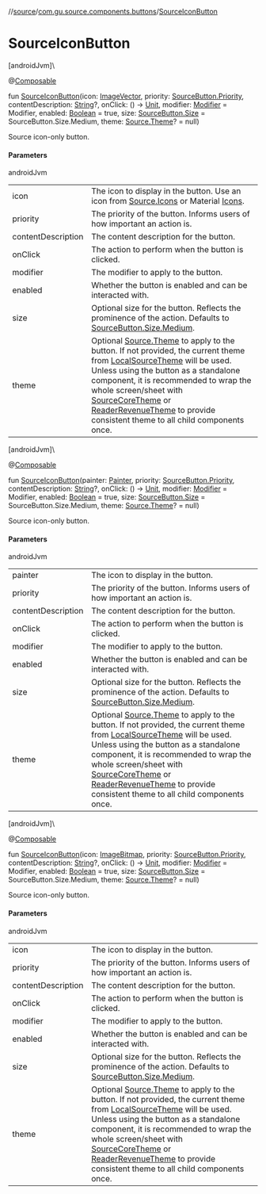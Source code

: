 //[source](../../index.md)/[com.gu.source.components.buttons](index.md)/[SourceIconButton](-source-icon-button.md)

# SourceIconButton

[androidJvm]\

@[Composable](https://developer.android.com/reference/kotlin/androidx/compose/runtime/Composable.html)

fun [SourceIconButton](-source-icon-button.md)(icon: [ImageVector](https://developer.android.com/reference/kotlin/androidx/compose/ui/graphics/vector/ImageVector.html), priority: [SourceButton.Priority](-source-button/-priority/index.md), contentDescription: [String](https://kotlinlang.org/api/latest/jvm/stdlib/kotlin/-string/index.html)?, onClick: () -&gt; [Unit](https://kotlinlang.org/api/latest/jvm/stdlib/kotlin/-unit/index.html), modifier: [Modifier](https://developer.android.com/reference/kotlin/androidx/compose/ui/Modifier.html) = Modifier, enabled: [Boolean](https://kotlinlang.org/api/latest/jvm/stdlib/kotlin/-boolean/index.html) = true, size: [SourceButton.Size](-source-button/-size/index.md) = SourceButton.Size.Medium, theme: [Source.Theme](../com.gu.source/-source/-theme/index.md)? = null)

Source icon-only button.

#### Parameters

androidJvm

| | |
|---|---|
| icon | The icon to display in the button. Use an icon from [Source.Icons](../com.gu.source/-source/-icons/index.md) or Material [Icons](https://developer.android.com/reference/kotlin/androidx/compose/material/icons/Icons.html). |
| priority | The priority of the button. Informs users of how important an action is. |
| contentDescription | The content description for the button. |
| onClick | The action to perform when the button is clicked. |
| modifier | The modifier to apply to the button. |
| enabled | Whether the button is enabled and can be interacted with. |
| size | Optional size for the button. Reflects the prominence of the action. Defaults to [SourceButton.Size.Medium](-source-button/-size/-medium/index.md). |
| theme | Optional [Source.Theme](../com.gu.source/-source/-theme/index.md) to apply to the button. If not provided, the current theme from [LocalSourceTheme](../com.gu.source.theme/-local-source-theme.md) will be used.<br>Unless using the button as a standalone component, it is recommended to wrap the whole screen/sheet with [SourceCoreTheme](../com.gu.source.theme/-source-core-theme.md) or [ReaderRevenueTheme](../com.gu.source.theme/-reader-revenue-theme.md) to provide consistent theme to all child components once. |

[androidJvm]\

@[Composable](https://developer.android.com/reference/kotlin/androidx/compose/runtime/Composable.html)

fun [SourceIconButton](-source-icon-button.md)(painter: [Painter](https://developer.android.com/reference/kotlin/androidx/compose/ui/graphics/painter/Painter.html), priority: [SourceButton.Priority](-source-button/-priority/index.md), contentDescription: [String](https://kotlinlang.org/api/latest/jvm/stdlib/kotlin/-string/index.html)?, onClick: () -&gt; [Unit](https://kotlinlang.org/api/latest/jvm/stdlib/kotlin/-unit/index.html), modifier: [Modifier](https://developer.android.com/reference/kotlin/androidx/compose/ui/Modifier.html) = Modifier, enabled: [Boolean](https://kotlinlang.org/api/latest/jvm/stdlib/kotlin/-boolean/index.html) = true, size: [SourceButton.Size](-source-button/-size/index.md) = SourceButton.Size.Medium, theme: [Source.Theme](../com.gu.source/-source/-theme/index.md)? = null)

Source icon-only button.

#### Parameters

androidJvm

| | |
|---|---|
| painter | The icon to display in the button. |
| priority | The priority of the button. Informs users of how important an action is. |
| contentDescription | The content description for the button. |
| onClick | The action to perform when the button is clicked. |
| modifier | The modifier to apply to the button. |
| enabled | Whether the button is enabled and can be interacted with. |
| size | Optional size for the button. Reflects the prominence of the action. Defaults to [SourceButton.Size.Medium](-source-button/-size/-medium/index.md). |
| theme | Optional [Source.Theme](../com.gu.source/-source/-theme/index.md) to apply to the button. If not provided, the current theme from [LocalSourceTheme](../com.gu.source.theme/-local-source-theme.md) will be used.<br>Unless using the button as a standalone component, it is recommended to wrap the whole screen/sheet with [SourceCoreTheme](../com.gu.source.theme/-source-core-theme.md) or [ReaderRevenueTheme](../com.gu.source.theme/-reader-revenue-theme.md) to provide consistent theme to all child components once. |

[androidJvm]\

@[Composable](https://developer.android.com/reference/kotlin/androidx/compose/runtime/Composable.html)

fun [SourceIconButton](-source-icon-button.md)(icon: [ImageBitmap](https://developer.android.com/reference/kotlin/androidx/compose/ui/graphics/ImageBitmap.html), priority: [SourceButton.Priority](-source-button/-priority/index.md), contentDescription: [String](https://kotlinlang.org/api/latest/jvm/stdlib/kotlin/-string/index.html)?, onClick: () -&gt; [Unit](https://kotlinlang.org/api/latest/jvm/stdlib/kotlin/-unit/index.html), modifier: [Modifier](https://developer.android.com/reference/kotlin/androidx/compose/ui/Modifier.html) = Modifier, enabled: [Boolean](https://kotlinlang.org/api/latest/jvm/stdlib/kotlin/-boolean/index.html) = true, size: [SourceButton.Size](-source-button/-size/index.md) = SourceButton.Size.Medium, theme: [Source.Theme](../com.gu.source/-source/-theme/index.md)? = null)

Source icon-only button.

#### Parameters

androidJvm

| | |
|---|---|
| icon | The icon to display in the button. |
| priority | The priority of the button. Informs users of how important an action is. |
| contentDescription | The content description for the button. |
| onClick | The action to perform when the button is clicked. |
| modifier | The modifier to apply to the button. |
| enabled | Whether the button is enabled and can be interacted with. |
| size | Optional size for the button. Reflects the prominence of the action. Defaults to [SourceButton.Size.Medium](-source-button/-size/-medium/index.md). |
| theme | Optional [Source.Theme](../com.gu.source/-source/-theme/index.md) to apply to the button. If not provided, the current theme from [LocalSourceTheme](../com.gu.source.theme/-local-source-theme.md) will be used.<br>Unless using the button as a standalone component, it is recommended to wrap the whole screen/sheet with [SourceCoreTheme](../com.gu.source.theme/-source-core-theme.md) or [ReaderRevenueTheme](../com.gu.source.theme/-reader-revenue-theme.md) to provide consistent theme to all child components once. |
